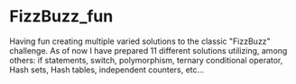 # FizzBuzz_fun
Having fun creating multiple varied solutions to the classic "FizzBuzz" challenge. 
As of now I have prepared 11 different solutions utilizing, among others: if statements, switch, polymorphism, ternary conditional operator, Hash sets, Hash tables, independent counters, etc...
